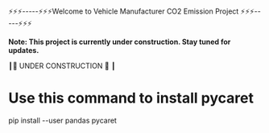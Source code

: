 ⚡⚡⚡-----⚡⚡⚡Welcome to Vehicle Manufacturer CO2 Emission Project ⚡⚡⚡-----⚡⚡⚡

**Note: This project is currently under construction. Stay tuned for updates.**

┃🚧 UNDER CONSTRUCTION 🚧  ┃



# Use this command to install pycaret
pip install --user pandas pycaret
